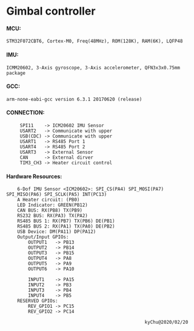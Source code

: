 # Gimbal controller

#### MCU:
```STM32F072CBT6, Cortex-M0, Freq(48MHz), ROM(128K), RAM(6K), LQFP48```
#### IMU:
```ICMM20602, 3-Axis gyroscope, 3-Axis accelerometer, QFN3x3x0.75mm package```
#### GCC:
```arm-none-eabi-gcc version 6.3.1 20170620 (release)```
#### CONNECTION:
```
     SPI11    -> ICM20602 IMU Sensor
     USART2   -> Communicate with upper
     USB(CDC) -> Communicate with upper
     USART1   -> RS485 Port 1
     USART4   -> RS485 Port 2
     USART3   -> External Sensor
     CAN      -> External dirver
     TIM3_CH3 -> Heater circuit control
```

#### Hardware Resources:
```
    6-Dof IMU Sensor <ICM20602>: SPI_CS(PA4) SPI_MOSI(PA7) SPI_MISO(PA6) SPI_SCLK(PA5) INT(PC13)
    A Heater circuit: (PB0)
    LED Indicator: GREEN(PB12)
    CAN BUS: RX(PB8) TX(PB9)
    RS232 BUS: RX(PA3) TX(PA2)
    RS485 BUS 1: RX(PB7) TX(PB6) DE(PB1)
    RS485 BUS 2: RX(PA1) TX(PA0) DE(PB2)
    USB Device: DM(PA11) DP(PA12)
    Output/Input GPIOs:
        OUTPUT1   -> PB13
        OUTPUT2   -> PB14
        OUTPUT3   -> PB15
        OUTPUT4   -> PA8
        OUTPUT5   -> PA9
        OUTPUT6   -> PA10

        INPUT1    -> PA15
        INPUT2    -> PB3
        INPUT3    -> PB4
        INPUT4    -> PB5
    RESERVED GPIOs:
        REV_GPIO1 -> PC15
        REV_GPIO2 -> PC14
```

                                                       kyChu@2020/02/20

